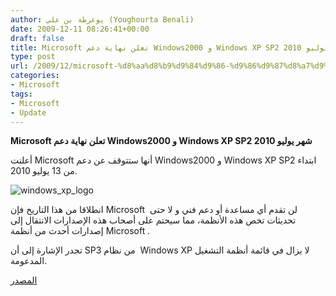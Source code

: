 ```yaml
---
author: يوغرطة بن علي (Youghourta Benali)
date: 2009-12-11 08:26:41+00:00
draft: false
title: Microsoft تعلن نهاية دعم Windows2000 و Windows XP SP2 شهر يوليو 2010
type: post
url: /2009/12/microsoft-%d8%aa%d8%b9%d9%84%d9%86-%d9%86%d9%87%d8%a7%d9%8a%d8%a9-%d8%af%d8%b9%d9%85-windows2000-%d9%88-windows-xp-sp2-%d8%b4%d9%87%d8%b1-%d9%8a%d9%88%d9%84%d9%8a%d9%88-2010/
categories:
- Microsoft
tags:
- Microsoft
- Update
---
```


**Microsoft تعلن نهاية دعم Windows2000 و Windows XP SP2 شهر يوليو 2010**



أعلنت Microsoft أنها ستتوقف عن دعم Windows2000 و Windows XP SP2 ابتداء من 13 يوليو 2010.

![windows_xp_logo](https://www.it-scoop.com/wp-content/uploads/2009/12/windows_xp_logo-300x281.jpg)


انطلاقا من هذا التاريخ فإن Microsoft  لن تقدم أي مساعدة أو دعم فني و لا حتى تحديثات تخص هذه الأنظمة، مما سيحتم على أصحاب هذه الإصدارات الانتقال إلى إصدارات أحدث من أنظمة Microsoft .

تجدر الإشارة إلى أن SP3 من نظام  Windows XP لا يزال في قائمة أنظمة التشغيل المدعومة.

[المصدر](http://support.microsoft.com/lifecycle/)
